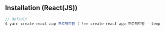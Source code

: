 ## Installation (React(JS))

```javascript
// default
$ yarn create react-app 프로젝트명 ( !== create-react-app 프로젝트명 --template typescript)
```
